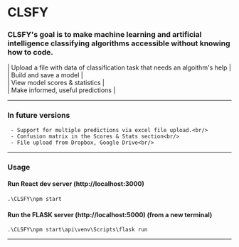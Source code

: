 # CLSFY

### CLSFY's goal is to make machine learning and artificial intelligence classifying algorithms accessible without knowing how to code.

| Upload a file with data of classification task that needs an algoithm's help |<br/>
| Build and save a model |<br/>
| View model scores & statistics |<br/>
| Make informed, useful predictions |<br/>
<hr/>

### In future versions
```
 - Support for multiple predictions via excel file upload.<br/>
 - Confusion matrix in the Scores & Stats section<br/>
 - File upload from Dropbox, Google Drive<br/>
```
<hr/>

### Usage

#### Run React dev server (http://localhost:3000)
```
.\CLSFY\npm start
```

#### Run the FLASK server (http://localhost:5000) (from a new terminal)
```
.\CLSFY\npm start\api\venv\Scripts\flask run 
```
<hr/>
